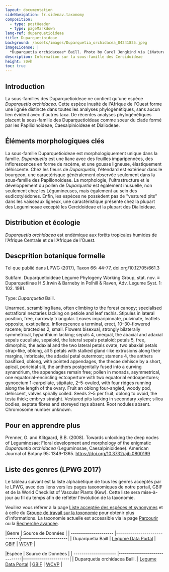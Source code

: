 ```yaml
---
layout: documentation
sideNavigation: fr.sidenav.taxonomy
composition:
  - type: postHeader
  - type: pageMarkdown
lang-ref: duparquetioideae
title: Duparquetioideae
background: /assets/images/Duparquetia_orchidacea_84241825.jpeg
imageLicense: |
  *Duparquetia orchidaceae* Baill. Photo by Carel Jongkind via [iNaturalist](https://www.gbif.org/occurrence/28187131755)
description: Information sur la sous-famille des Cercidoideae
height: 70vh
toc: true
---
```


## Introduction
La sous-familles des Duparquetioideae ne contient qu'une espèce *Duparquetia orchidacea*. Cette espèce inusité de l'Afrique de l'Ouest forme une lignée distincte dans toutes les analyses phylogénétiques, sans aucun lien évident avec d'autres taxa. De récentes analyses phylogénétiques placent la sous-famille des Duparquetioideae comme soeur du clade formé par les Papilioinoideae, Caesalpinioideae et Dialiodeae.

## Éléments morphologiques clés
La sous-famille Duparquetioideae est morphologiquement unique dans la famille. *Duparquetia* est une liane avec des feuilles imparipennées, des inflorescences en forme de racème, et une gousse ligneuse, élastiquement déhiscente. Chez les fleurs de *Duparquetia*, l'étendard est extérieur dans le bourgeon, une caractérisque généralement observée seulement dans la sous-famille des Papilionoideae. La morphologie, l'ultrastructure et le développement du pollen de *Duparquetia* est également inusuelle, non seulement chez les Légumineuses, mais également au sein des eudicotylédones. Enfin, les espèces ne possèdent pas de "vestured pits" dans les vaisseaux ligneux, une caractéristique présente chez la plupart des Leguminosae excepté les Cercidoideae et la plupart des Dialioideae.

## Distribution et écologie
*Duparquetia orchidacea* est endémique aux forêts tropicales humides de l'Afrique Centrale et de l'Afrique de l'Ouest.

## Descprition botanique formelle
Tel que publié dans LPWG (2017), Taxon 66: 44-77, doi.org/10.12705/661.3

Subfam. Duparquetioideae Legume Phylogeny Working Group, stat. nov. ≡ Duparquetiinae H.S.Irwin & Barneby in Polhill & Raven, Adv. Legume Syst. 1: 102. 1981.

Type: *Duparquetia* Baill.

Unarmed, scrambling liana, often climbing to the forest canopy; specialised extrafloral nectaries lacking on petiole and leaf rachis. Stipules in lateral position, free, narrowly triangular. Leaves imparipinnate, pulvinate, leaflets opposite, exstipellate. Inflorescence a terminal, erect, 10–30-flowered raceme; bracteoles 2, small. Flowers bisexual, strongly bilaterally symmetrical, hypanthium lacking; sepals 4, unequal, the abaxial and adaxial sepals cucullate, sepaloid, the lateral sepals petaloid; petals 5, free, dimorphic, the adaxial and the two lateral petals ovate, two abaxial petals strap-like, oblong, all 5 petals with stalked gland-like extrusions along their margins, imbricate, the adaxial petal outermost; stamens 4, the anthers basifixed, oblong, with pointed appendages, the thecae dehisce by a short, apical, poricidal slit, the anthers postgenitally fused into a curving synandrium, the appendages remain free; pollen in monads, asymmetrical, one equatorial-encircling ectoaperture with two equatorial endoapertures; gynoecium 1-carpellate, stipitate, 2–5-ovuled, with four ridges running along the length of the ovary. Fruit an oblong four-angled, woody pod, dehiscent, valves spirally coiled. Seeds 2–5 per fruit, oblong to ovoid, the testa thick; embryo straight. Vestured pits lacking in secondary xylem; silica bodies, septate fibres and storeyed rays absent. Root nodules absent. Chromosome number unknown.

## Pour en apprendre plus
Prenner, G. and Klitgaard, B.B. (2008). Towards unlocking the deep nodes of Leguminosae: Floral development and morphology of the enigmatic *Duparquetia orchidacea* (Leguminosae, Caesalpinioideae). American Journal of Botany 95: 1349-1365. https://doi.org/10.3732/ajb.0800199


## Liste des genres (LPWG 2017)
Le tableau suivant est la liste alphabétique de tous les genres acceptés par le LPWG, avec des liens vers les pages taxonomiques de notre portail, GBIF et de la World Checklist of Vascular Plants (Kew). Cette liste sera mise-à-jour au fil du temps afin de refléter l'évolution de la taxonomie.

Veuillez vous référer à la page [Liste acceptée des espèces et synonymes](https://hp-legume.gbif-staging.org/fr/taxonomy/species-list) et à celle du [Groupe de travail sur la toxonomie](https://hp-legume.gbif-staging.org/fr/working-groups/taxonomy) pour obtenir plus d'informations. La taxonomie actuelle est accessible via la page [Parcourir](https://hp-legume.gbif-staging.org/fr/taxonomy/browse) ou la [Recherche avancée](https://hp-legume.gbif-staging.org/fr/taxonomy/search).


|Genre                  |     Source de Données                     | 
| --------------------- |------------------------------|-----------------------|
| Duparquetia Baill | [Legume Data Portal](https://hp-legume.gbif-staging.org/taxonomy/taxon/17014-1) | [GBIF](https://www.gbif.org/species/2968139)  | [WCVP](https://wcvp.science.kew.org/taxon/17014-1)  |




|Espèce                  |     Source de Données                     |
| --------------------- |------------------------------|-----------------------|
| Duparquetia orchidacea Baill. | [Legume Data Portal](https://hp-legume.gbif-staging.org/taxonomy/taxon/380758-1) | [GBIF](https://www.gbif.org/species/2968140) | [WCVP](https://wcvp.science.kew.org/taxon/380758-1)  |
